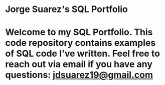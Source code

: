# Jorge Suarez's SQL Portfolio

# Welcome to my SQL Portfolio. This code repository contains examples of SQL code I've written. Feel free to reach out via email if you have any questions: jdsuarez19@gmail.com

